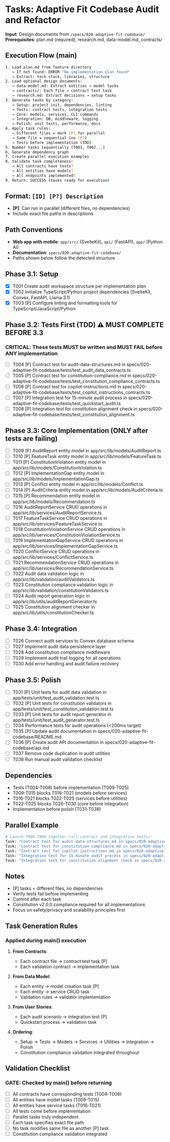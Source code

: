 # Tasks: Adaptive Fit Codebase Audit and Refactor

**Input**: Design documents from `/specs/020-adaptive-fit-codebase/`
**Prerequisites**: plan.md (required), research.md, data-model.md, contracts/

## Execution Flow (main)

```bash
1. Load plan.md from feature directory
   → If not found: ERROR "No implementation plan found"
   → Extract: tech stack, libraries, structure
2. Load optional design documents:
   → data-model.md: Extract entities → model tasks
   → contracts/: Each file → contract test task
   → research.md: Extract decisions → setup tasks
3. Generate tasks by category:
   → Setup: project init, dependencies, linting
   → Tests: contract tests, integration tests
   → Core: models, services, CLI commands
   → Integration: DB, middleware, logging
   → Polish: unit tests, performance, docs
4. Apply task rules:
   → Different files = mark [P] for parallel
   → Same file = sequential (no [P])
   → Tests before implementation (TDD)
5. Number tasks sequentially (T001, T002...)
6. Generate dependency graph
7. Create parallel execution examples
8. Validate task completeness:
   → All contracts have tests?
   → All entities have models?
   → All endpoints implemented?
9. Return: SUCCESS (tasks ready for execution)
```

## Format: `[ID] [P?] Description`

- **[P]**: Can run in parallel (different files, no dependencies)
- Include exact file paths in descriptions

## Path Conventions

- **Web app with mobile**: `app/src/` (SvelteKit), `api/` (FastAPI), `app/` (Python AI)
- **Documentation**: `specs/020-adaptive-fit-codebase/`
- Paths shown below follow the detected structure

## Phase 3.1: Setup

- [x] T001 Create audit workspace structure per implementation plan
- [x] T002 Initialize TypeScript/Python project dependencies (SvelteKit, Convex, FastAPI, Llama 3.1)
- [x] T003 [P] Configure linting and formatting tools for TypeScript/JavaScript/Python

## Phase 3.2: Tests First (TDD) ⚠️ MUST COMPLETE BEFORE 3.3

### CRITICAL: These tests MUST be written and MUST FAIL before ANY implementation

- [ ] T004 [P] Contract test for audit-data-structures.md in specs/020-adaptive-fit-codebase/tests/test_audit_data_contracts.ts
- [ ] T005 [P] Contract test for constitution-compliance.md in specs/020-adaptive-fit-codebase/tests/test_constitution_compliance_contracts.ts
- [ ] T006 [P] Contract test for copilot-instructions.md in specs/020-adaptive-fit-codebase/tests/test_copilot_instructions_contracts.ts
- [ ] T007 [P] Integration test for 15-minute audit process in specs/020-adaptive-fit-codebase/tests/test_quickstart_audit.ts
- [ ] T008 [P] Integration test for constitution alignment check in specs/020-adaptive-fit-codebase/tests/test_constitution_alignment.ts

## Phase 3.3: Core Implementation (ONLY after tests are failing)

- [ ] T009 [P] AuditReport entity model in app/src/lib/models/AuditReport.ts
- [ ] T010 [P] FeatureTask entity model in app/src/lib/models/FeatureTask.ts
- [ ] T011 [P] ConstitutionViolation entity model in app/src/lib/models/ConstitutionViolation.ts
- [ ] T012 [P] ImplementationGap entity model in app/src/lib/models/ImplementationGap.ts
- [ ] T013 [P] Conflict entity model in app/src/lib/models/Conflict.ts
- [ ] T014 [P] AuditCriteria entity model in app/src/lib/models/AuditCriteria.ts
- [ ] T015 [P] Recommendation entity model in app/src/lib/models/Recommendation.ts
- [ ] T016 AuditReportService CRUD operations in app/src/lib/services/AuditReportService.ts
- [ ] T017 FeatureTaskService CRUD operations in app/src/lib/services/FeatureTaskService.ts
- [ ] T018 ConstitutionViolationService CRUD operations in app/src/lib/services/ConstitutionViolationService.ts
- [ ] T019 ImplementationGapService CRUD operations in app/src/lib/services/ImplementationGapService.ts
- [ ] T020 ConflictService CRUD operations in app/src/lib/services/ConflictService.ts
- [ ] T021 RecommendationService CRUD operations in app/src/lib/services/RecommendationService.ts
- [ ] T022 Audit data validation logic in app/src/lib/validation/auditValidators.ts
- [ ] T023 Constitution compliance validation logic in app/src/lib/validation/constitutionValidators.ts
- [ ] T024 Audit report generation logic in app/src/lib/utils/auditReportGenerator.ts
- [ ] T025 Constitution alignment checker in app/src/lib/utils/constitutionChecker.ts

## Phase 3.4: Integration

- [ ] T026 Connect audit services to Convex database schema
- [ ] T027 Implement audit data persistence layer
- [ ] T028 Add constitution compliance middleware
- [ ] T029 Implement audit trail logging for all operations
- [ ] T030 Add error handling and audit failure recovery

## Phase 3.5: Polish

- [ ] T031 [P] Unit tests for audit data validation in app/tests/unit/test_audit_validation.test.ts
- [ ] T032 [P] Unit tests for constitution validators in app/tests/unit/test_constitution_validation.test.ts
- [ ] T033 [P] Unit tests for audit report generator in app/tests/unit/test_audit_generator.test.ts
- [ ] T034 Performance tests for audit operations (<200ms target)
- [ ] T035 [P] Update audit documentation in specs/020-adaptive-fit-codebase/README.md
- [ ] T036 [P] Create audit API documentation in specs/020-adaptive-fit-codebase/api.md
- [ ] T037 Remove code duplication in audit utilities
- [ ] T038 Run manual audit validation checklist

## Dependencies

- Tests (T004-T008) before implementation (T009-T025)
- T009-T015 blocks T016-T021 (models before services)
- T016-T021 blocks T022-T025 (services before utilities)
- T022-T025 blocks T026-T030 (core before integration)
- Implementation before polish (T031-T038)

## Parallel Example

```bash
# Launch T004-T008 together (all contract and integration tests):
Task: "Contract test for audit-data-structures.md in specs/020-adaptive-fit-codebase/tests/test_audit_data_contracts.ts"
Task: "Contract test for constitution-compliance.md in specs/020-adaptive-fit-codebase/tests/test_constitution_compliance_contracts.ts"
Task: "Contract test for copilot-instructions.md in specs/020-adaptive-fit-codebase/tests/test_copilot_instructions_contracts.ts"
Task: "Integration test for 15-minute audit process in specs/020-adaptive-fit-codebase/tests/test_quickstart_audit.ts"
Task: "Integration test for constitution alignment check in specs/020-adaptive-fit-codebase/tests/test_constitution_alignment.ts"
```

## Notes

- [P] tasks = different files, no dependencies
- Verify tests fail before implementing
- Commit after each task
- Constitution v2.0.0 compliance required for all implementations
- Focus on safety/privacy and scalability principles first

## Task Generation Rules

### Applied during main() execution

1. **From Contracts**:
   - Each contract file → contract test task [P]
   - Each validation contract → implementation task

2. **From Data Model**:
   - Each entity → model creation task [P]
   - Each entity → service CRUD task
   - Validation rules → validator implementation

3. **From User Stories**:
   - Each audit scenario → integration test [P]
   - Quickstart process → validation task

4. **Ordering**:
   - Setup → Tests → Models → Services → Utilities → Integration → Polish
   - Constitution compliance validation integrated throughout

## Validation Checklist

### GATE: Checked by main() before returning

- [ ] All contracts have corresponding tests (T004-T006)
- [ ] All entities have model tasks (T009-T015)
- [ ] All entities have service tasks (T016-T021)
- [ ] All tests come before implementation
- [ ] Parallel tasks truly independent
- [ ] Each task specifies exact file path
- [ ] No task modifies same file as another [P] task
- [ ] Constitution compliance validation integrated
